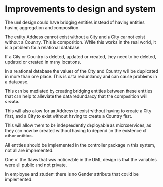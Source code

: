 # Improvements to design and system

The uml design could have bridging entities instead of having 
entities having aggregation and composition.

The entity Address cannot exist without a City and 
a City cannot exist without a Country. This is composition.
While this works in the real world, it is a problem for a 
relational database. 

If a City or Country is deleted, updated or created, they 
need to be deleted, updated or created in many locations.

In a relational database the values of the City and Country
will be duplicated in more than one place. This is data
redundancy and can cause problems in a database.

This can be mediated by creating bridging entities between 
these entities that can help to alleviate the data redundancy 
that the composition will create.

This will also allow for an Address to exist without
having to create a City first, and a City to exist without 
having to create a Country first.

This will allow them to be independently deployable
as microservices, as they can now be created without having to 
depend on the existence of other entities.

All entities should be implemented in the controller package in this system,
not all are implemented.

One of the flaws that was noticeable in the UML design is that the variables 
were all public and not private.

In employee and student there is no Gender attribute that could be implemented.